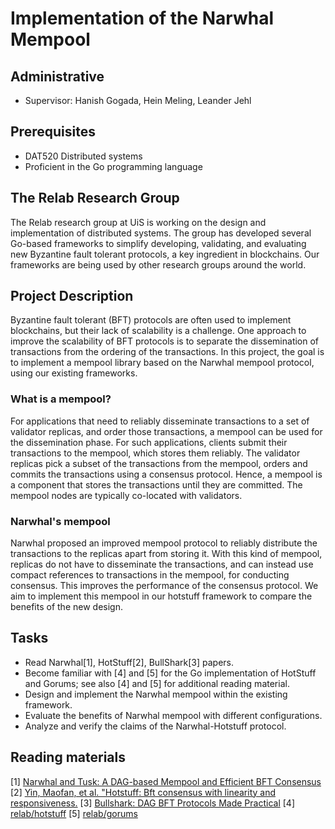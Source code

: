 # Implementation of the Narwhal Mempool

## Administrative

- Supervisor: Hanish Gogada, Hein Meling, Leander Jehl

## Prerequisites

- DAT520 Distributed systems
- Proficient in the Go programming language

## The Relab Research Group

The Relab research group at UiS is working on the design and implementation of distributed systems.
The group has developed several Go-based frameworks to simplify developing, validating, and evaluating new Byzantine fault tolerant protocols, a key ingredient in blockchains.
Our frameworks are being used by other research groups around the world.

## Project Description

Byzantine fault tolerant (BFT) protocols are often used to implement blockchains, but their lack of scalability is a challenge.
One approach to improve the scalability of BFT protocols is to separate the dissemination of transactions from the ordering of the transactions.
In this project, the goal is to implement a mempool library based on the Narwhal mempool protocol, using our existing frameworks.

### What is a mempool?

For applications that need to reliably disseminate transactions to a set of validator replicas, and order those transactions, a mempool can be used for the dissemination phase.
For such applications, clients submit their transactions to the mempool, which stores them reliably.
The validator replicas pick a subset of the transactions from the mempool, orders and commits the transactions using a consensus protocol.
Hence, a mempool is a component that stores the transactions until they are committed.
The mempool nodes are typically co-located with validators.

### Narwhal's mempool

Narwhal proposed an improved mempool protocol to reliably distribute the transactions to the replicas apart from storing it.
With this kind of mempool, replicas do not have to disseminate the transactions, and can instead use compact references to transactions in the mempool, for conducting consensus.
This improves the performance of the consensus protocol.
We aim to implement this mempool in our hotstuff framework to compare the benefits of the new design.

## Tasks

- Read Narwhal[1], HotStuff[2], BullShark[3] papers.
- Become familiar with [4] and [5] for the Go implementation of HotStuff and Gorums; see also [4] and [5] for additional reading material.
- Design and implement the Narwhal mempool within the existing framework.
- Evaluate the benefits of Narwhal mempool with different configurations.
- Analyze and verify the claims of the Narwhal-Hotstuff protocol.

## Reading materials

[1] [Narwhal and Tusk: A DAG-based Mempool and Efficient BFT Consensus](https://arxiv.org/pdf/2105.11827.pdf)
[2] [Yin, Maofan, et al. "Hotstuff: Bft consensus with linearity and responsiveness.](https://dl.acm.org/doi/pdf/10.1145/3293611.3331591)
[3] [Bullshark: DAG BFT Protocols Made Practical](https://arxiv.org/abs/2201.05677)
[4] [relab/hotstuff](https://github.com/relab/hotstuff)
[5] [relab/gorums](https://github.com/relab/gorums)
